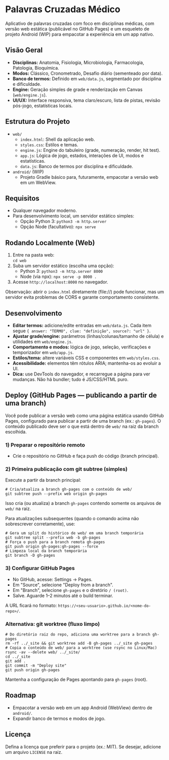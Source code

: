 # Palavras Cruzadas Médico

Aplicativo de palavras cruzadas com foco em disciplinas médicas, com versão web estática (publicável no GitHub Pages) e um esqueleto de projeto Android (WIP) para empacotar a experiência em um app nativo.

## Visão Geral

- **Disciplinas:** Anatomia, Fisiologia, Microbiologia, Farmacologia, Patologia, Bioquímica.
- **Modos:** Clássico, Cronometrado, Desafio diário (sementeado por data).
- **Banco de termos:** Definido em `web/data.js`, segmentado por disciplina e dificuldade.
- **Engine:** Geração simples de grade e renderização em Canvas (`web/engine.js`).
- **UI/UX:** Interface responsiva, tema claro/escuro, lista de pistas, revisão pós-jogo, estatísticas locais.

## Estrutura do Projeto

- `web/`
  - `index.html`: Shell da aplicação web.
  - `styles.css`: Estilos e temas.
  - `engine.js`: Engine do tabuleiro (grade, numeração, render, hit test).
  - `app.js`: Lógica de jogo, estados, interações de UI, modos e estatísticas.
  - `data.js`: Banco de termos por disciplina e dificuldade.
- `android/` (WIP)
  - Projeto Gradle básico para, futuramente, empacotar a versão web em um WebView.

## Requisitos

- Qualquer navegador moderno.
- Para desenvolvimento local, um servidor estático simples:
  - Opção Python 3: `python3 -m http.server`
  - Opção Node (facultativo): `npx serve`

## Rodando Localmente (Web)

1. Entre na pasta web:  
   `cd web`
2. Suba um servidor estático (escolha uma opção):
   - Python 3: `python3 -m http.server 8000`
   - Node (via npx): `npx serve -p 8000 .`
3. Acesse `http://localhost:8000` no navegador.

Observação: abrir o `index.html` diretamente (file://) pode funcionar, mas um servidor evita problemas de CORS e garante comportamento consistente.

## Desenvolvimento

- **Editar termos:** adicione/edite entradas em `web/data.js`. Cada item segue `{ answer: "TERMO", clue: "definição", source?: "url" }`.
- **Ajustar grade/engine:** parâmetros (linhas/colunas/tamanho de célula) e utilidades em `web/engine.js`.
- **Comportamento e modos:** lógica de jogo, seleção, verificações e temporizador em `web/app.js`.
- **Estilos/tema:** altere variáveis CSS e componentes em `web/styles.css`.
- **Acessibilidade:** elementos têm rótulos ARIA; mantenha-os ao evoluir a UI.
- **Dica:** use DevTools do navegador, e recarregue a página para ver mudanças. Não há bundler; tudo é JS/CSS/HTML puro.

## Deploy (GitHub Pages — publicando a partir de uma branch)

Você pode publicar a versão web como uma página estática usando GitHub Pages, configurado para publicar a partir de uma branch (ex.: `gh-pages`). O conteúdo publicado deve ser o que está dentro de `web/` na raiz da branch escolhida.

### 1) Preparar o repositório remoto

- Crie o repositório no GitHub e faça push do código (branch principal).

### 2) Primeira publicação com git subtree (simples)

Execute a partir da branch principal:

```
# Cria/atualiza a branch gh-pages com o conteúdo de web/
git subtree push --prefix web origin gh-pages
```

Isso cria (ou atualiza) a branch `gh-pages` contendo somente os arquivos de `web/` na raiz.

Para atualizações subsequentes (quando o comando acima não sobrescrever corretamente), use:

```
# Gera um split do histórico de web/ em uma branch temporária
git subtree split --prefix web -b gh-pages
# Força o push para a branch remota gh-pages
git push origin gh-pages:gh-pages --force
# Limpeza local da branch temporária
git branch -D gh-pages
```

### 3) Configurar GitHub Pages

- No GitHub, acesse: Settings → Pages.
- Em "Source", selecione "Deploy from a branch".
- Em "Branch", selecione `gh-pages` e o diretório `/ (root)`.
- Salve. Aguarde 1–2 minutos até o build terminar.

A URL ficará no formato: `https://<seu-usuario>.github.io/<nome-do-repo>/`.

### Alternativa: git worktree (fluxo limpo)

```
# Do diretório raiz do repo, adiciona uma worktree para a branch gh-pages
rm -rf ../_site && git worktree add -B gh-pages ../_site gh-pages
# Copia o conteúdo de web/ para a worktree (use rsync no Linux/Mac)
rsync -av --delete web/ ../_site/
cd ../_site
git add .
git commit -m "Deploy site"
git push origin gh-pages
```

Mantenha a configuração de Pages apontando para `gh-pages` (root).

## Roadmap

- Empacotar a versão web em um app Android (WebView) dentro de `android/`.
- Expandir banco de termos e modos de jogo.

## Licença

Defina a licença que preferir para o projeto (ex.: MIT). Se desejar, adicione um arquivo `LICENSE` na raiz.

